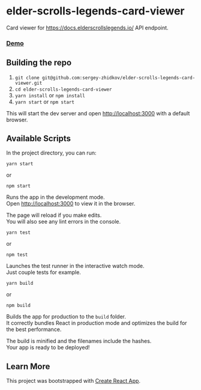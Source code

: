 # elder-scrolls-legends-card-viewer

Card viewer for https://docs.elderscrollslegends.io/ API endpoint.

### [Demo](https://sergey-zhidkov.github.io/elder-scrolls-legends-card-viewer/)

## Building the repo

1. `git clone git@github.com:sergey-zhidkov/elder-scrolls-legends-card-viewer.git`
2. `cd elder-scrolls-legends-card-viewer`
3. `yarn install` or `npm install`
4. `yarn start` or `npm start`

This will start the dev server and open [http://localhost:3000](http://localhost:3000) with a default browser.

## Available Scripts

In the project directory, you can run:

`yarn start`

or

`npm start`

Runs the app in the development mode.<br />
Open [http://localhost:3000](http://localhost:3000) to view it in the browser.

The page will reload if you make edits.<br />
You will also see any lint errors in the console.

`yarn test`

or

`npm test`

Launches the test runner in the interactive watch mode.<br />
Just couple tests for example.

`yarn build`

or

`npm build`

Builds the app for production to the `build` folder.<br />
It correctly bundles React in production mode and optimizes the build for the best performance.

The build is minified and the filenames include the hashes.<br />
Your app is ready to be deployed!

## Learn More

This project was bootstrapped with [Create React App](https://github.com/facebook/create-react-app).
